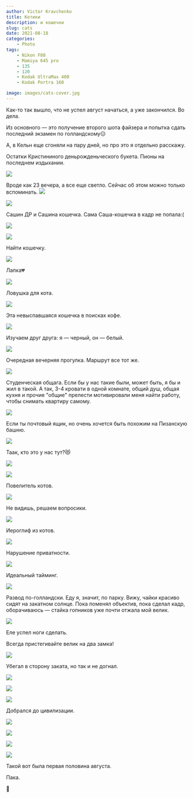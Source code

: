 ```yaml
---
author: Victor Kravchenko
title: Котики
description: и кошечки
slug: cats
date: 2021-08-18
categories:
    - Photo
tags:
    - Nikon F80
    - Mamiya 645 pro
    - 135
    - 120
    - Kodak UltraMax 400
    - Kodak Portra 160

image: images/cats-cover.jpg
---
```


Как-то так вышло, что не успел август начаться, а уже закончился. Во дела.

Из основного — это получение второго шота файзера и попытка сдать последний экзамен по голландскому😑 

А, в Кельн еще сгоняли на пару дней, но про это я отдельно расскажу. 

Остатки Кристининого деньрожденьческого букета. Пионы на последнем издыхании.

![](images/cats-00001.jpg)

Вроде как 23 вечера, а все еще светло. Сейчас об этом можно только вспоминать.
![](images/cats-00002.jpg)

![](images/cats-00004.jpg)

Сашин ДР и Сашина кошечка. Сама Саша-кошечка в кадр не попала:(

![](images/cats-00006.jpg)

![](images/cats-00007.jpg)

Найти кошечку.

![](images/cats-00008.jpg)

Лапка💔

![](images/cats-00009.jpg)

Ловушка для кота.

![](images/cats-00040.jpg)

Эта невыспавшаяся кошечка в поисках кофе.

![](images/cats-00010.jpg)

Изучаем друг друга: я — черный, он — белый.

![](images/cats-00012.jpg)

Очередная вечерняя прогулка. Маршрут все тот же.

![](images/cats-00013.jpg)

Студенческая общага. Если бы у нас такие были, может быть, я бы и жил в такой. А так, 3-4 кровати в одной комнате, общий душ, общая кухня и прочие "общие" прелести мотивировали меня найти работу, чтобы снимать квартиру самому.

![](images/cats-00014.jpg)

Если ты почтовый ящик, но очень хочется быть похожим на Пизанскую башню.

![](images/cats-00015.jpg)

Таак, кто это у нас тут?😻

![](images/cats-00018.jpg)

![](images/cats-00019.jpg)

Повелитель котов.

![](images/cats-00020.jpg)

Не видишь, решаем вопросики.

![](images/cats-00021.jpg)

Иероглиф из котов.

![](images/cats-00023.jpg)

Нарушение приватности.

![](images/cats-00024.jpg)

Идеальный тайминг.

![](images/cats-00025.jpg)

Развод по-голландски. Еду я, значит, по парку. Вижу, чайки красиво сидят на закатном солнце. Пока поменял объектив, пока сделал кадр, оборачиваюсь — стайка гопников уже почти отжала мой велик. 

![](images/cats-00027.jpg)

Еле успел ноги сделать. 

Всегда пристегивайте велик на два замка!

![](images/cats-00028.jpg)

Убегал в сторону заката, но так и не догнал.

![](images/cats-00029.jpg)

![](images/cats-00030.jpg)

![](images/cats-00031.jpg)

Добрался до цивилизации.

![](images/cats-00033.jpg)

![](images/cats-00038.jpg)

![](images/cats-00035.jpg)

![](images/cats-00036.jpg)


Такой вот была первая половина августа.

Пака.

🐍 